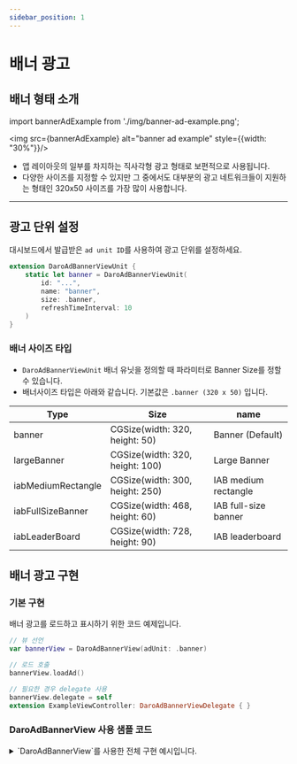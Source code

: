 ```yaml
---
sidebar_position: 1
---
```


# 배너 광고

## 배너 형태 소개

import bannerAdExample from './img/banner-ad-example.png';

<img src={bannerAdExample} alt="banner ad example" style={{width: "30%"}}/>

- 앱 레이아웃의 일부를 차지하는 직사각형 광고 형태로 보편적으로 사용됩니다.
- 다양한 사이즈를 지정할 수 있지만 그 중에서도 대부분의 광고 네트워크들이 지원하는 형태인 320x50 사이즈를 가장 많이 사용합니다.

---

## 광고 단위 설정

대시보드에서 발급받은 `ad unit ID`를 사용하여 광고 단위를 설정하세요.

```swift
extension DaroAdBannerViewUnit {
    static let banner = DaroAdBannerViewUnit(
        id: "...",
        name: "banner",
        size: .banner,
        refreshTimeInterval: 10
    )
}
```

### 배너 사이즈 타입

- `DaroAdBannerViewUnit` 배너 유닛을 정의할 때 파라미터로 Banner Size를 정할 수 있습니다.
- 배너사이즈 타입은 아래와 같습니다. 기본값은 `.banner (320 x 50)` 입니다.

| Type | Size | name |
|------|------|------|
| banner | CGSize(width: 320, height: 50) | Banner (Default) |
| largeBanner | CGSize(width: 320, height: 100) | Large Banner |
| iabMediumRectangle | CGSize(width: 300, height: 250) | IAB medium rectangle |
| iabFullSizeBanner | CGSize(width: 468, height: 60) | IAB full-size banner |
| iabLeaderBoard | CGSize(width: 728, height: 90) | IAB leaderboard |

## 배너 광고 구현

### 기본 구현

배너 광고를 로드하고 표시하기 위한 코드 예제입니다.

```swift
// 뷰 선언
var bannerView = DaroAdBannerView(adUnit: .banner)

// 로드 호출
bannerView.loadAd()

// 필요한 경우 delegate 사용
bannerView.delegate = self
extension ExampleViewController: DaroAdBannerViewDelegate { }
```

### DaroAdBannerView 사용 샘플 코드

<details>

<summary>`DaroAdBannerView`를 사용한 전체 구현 예시입니다.</summary>

```swift
import Daro
import UIKit

extension DaroAdBannerViewUnit {
    static let exampleBannerUnit = DaroAdBannerViewUnit(
        id: "...",
        name: "...",
        size: .banner,
        refreshTimeInterval: 10
    )
}

final class DaroExampleViewController: UIViewController {
    var bannerView = DaroAdBannerView(adUnit: .exampleBannerUnit)

    init() {
        super.init(nibName: nil, bundle: nil)
    }

    override func viewDidLoad() {
        super.viewDidLoad()
        view.backgroundColor = .systemBackground
        bannerView.translatesAutoresizingMaskIntoConstraints = false
        view.addSubview(bannerView)
        NSLayoutConstraint.activate([
            bannerView.centerXAnchor.constraint(equalTo: view.centerXAnchor),
            bannerView.widthAnchor.constraint(equalToConstant: 320),
            bannerView.heightAnchor.constraint(equalToConstant: 50),
            bannerView.bottomAnchor.constraint(equalTo: view.safeAreaLayoutGuide.bottomAnchor),
        ])
        
        bannerView.loadAd()
    }

    @available(*, unavailable)
    required init?(coder: NSCoder) {
        fatalError("init(coder:) has not been implemented")
    }
}

```

</details>